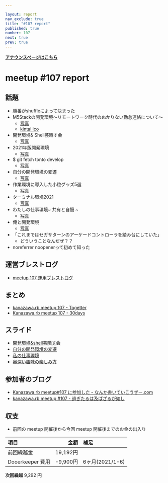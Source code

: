 ```yaml
---

layout: report
nav_exclude: true
title: "#107 report"
published: true
number: 107
next: true
prev: true
---
```


<div style="text-align: left;"><a href="/107/"><strong>アナウンスページはこちら</strong></a></div>

# meetup #107 report

## 話題

* 順番がshuffleによって決まった
* M5Stackの開発環境〜リモートワーク時代のぬかりない勤怠連絡について〜
  + [写真](https://30d.jp/kzrb/97/photo/17)
  + [kintai.ico](https://gist.github.com/izawa/b69f7dcf83ef988025096e95326129a4)
* 開発環境& Shell芸晒す会
  + [写真](https://30d.jp/kzrb/97/photo/20)
* 2021年版開発環境
  + [写真](https://30d.jp/kzrb/97/photo/4)
* $ git fetch tonto develop
  + [写真](https://30d.jp/kzrb/97/photo/6)
* 自分の開発環境の変遷
  + [写真](https://30d.jp/kzrb/97/photo/7)
* 作業環境に導入した小粒グッズ5選
  + [写真](https://30d.jp/kzrb/97/photo/8)
* ターミナル環境2021
  + [写真](https://30d.jp/kzrb/97/photo/9)
* わたしの仕事環境~ 共有と自慢 ~
  + [写真](https://30d.jp/kzrb/97/photo/10)
* 俺と開発環境
  + [写真](https://30d.jp/kzrb/97/photo/11)
* 「これまではセガサターンのアーケードコントローラを踏み台にしていた」
  + どういうことなんだぜ？？
* noreferrer noopenerって初めて知った

## 運営ブレストログ

* [meetup 107 運用ブレストログ](https://github.com/kanazawarb/meetup/wiki/meetup-107-%E9%81%8B%E7%94%A8%E3%83%96%E3%83%AC%E3%82%B9%E3%83%88%E3%83%AD%E3%82%B0)

## まとめ

* [kanazawa.rb meetup 107 - Togetter](https://togetter.com/li/1746470)
* [Kanazawa.rb meetup 107 - 30days](https://30d.jp/kzrb/97)

## スライド

* [開発環境&shell芸晒す会](https://speakerdeck.com/muryoimpl/kzrb-meetup-number-107)
* [自分の開発環境の変遷](https://speakerdeck.com/sat/zi-fen-falsekai-fa-huan-jing-falsebian-qian)
* [私の仕事環境](https://speakerdeck.com/sat/si-falseshi-shi-huan-jing)
* [奥深い趣味の楽しみ方](https://speakerdeck.com/sat/ao-shen-iqu-wei-falsele-simifang)

## 参加者のブログ

* [Kanazawa\.rb meetup\#107 に参加した \- なんか書いていこうぜー\.com](https://muryoimpl.com/blog/2021-07-18/participated-in-kzrb-meetup-107/)
* [kanazawa\.rb meetup \#107 \- 過ぎたるは及ばざるが如し](https://cotton-desu.hatenablog.com/entry/2021/07/04/112410)

## 収支

* 前回の meetup 開催後から今回 meetup 開催後までのお金の出入り

|項目                           |金額         |補足                                               |
|:------------------------------|------------:|:--------------------------------------------------|
| 前回繰越金                    |    19,192円 |                                                   |
| Dooerkeeper 費用              |    -9,900円 | 6ヶ月(2021/1-6)                                   |

**次回繰越**  9,292 円
